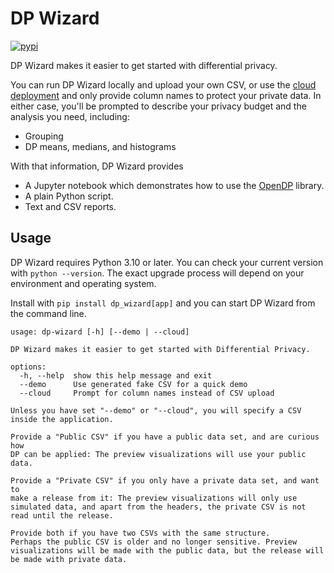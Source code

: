 # DP Wizard

[![pypi](https://img.shields.io/pypi/v/dp_wizard)](https://pypi.org/project/dp_wizard/)

DP Wizard makes it easier to get started with differential privacy.

You can run DP Wizard locally and upload your own CSV,
or use the [cloud deployment](https://mccalluc-dp-wizard.share.connect.posit.cloud/) and only provide column names to protect your private data.
In either case, you'll be prompted to describe your privacy budget and the analysis you need, including:

- Grouping
- DP means, medians, and histograms

With that information, DP Wizard provides

- A Jupyter notebook which demonstrates how to use the [OpenDP](https://docs.opendp.org/) library.
- A plain Python script.
- Text and CSV reports.

## Usage

DP Wizard requires Python 3.10 or later.
You can check your current version with `python --version`.
The exact upgrade process will depend on your environment and operating system.

Install with `pip install dp_wizard[app]` and you can start DP Wizard from the command line.

```
usage: dp-wizard [-h] [--demo | --cloud]

DP Wizard makes it easier to get started with Differential Privacy.

options:
  -h, --help  show this help message and exit
  --demo      Use generated fake CSV for a quick demo
  --cloud     Prompt for column names instead of CSV upload

Unless you have set "--demo" or "--cloud", you will specify a CSV
inside the application.

Provide a "Public CSV" if you have a public data set, and are curious how
DP can be applied: The preview visualizations will use your public data.

Provide a "Private CSV" if you only have a private data set, and want to
make a release from it: The preview visualizations will only use
simulated data, and apart from the headers, the private CSV is not
read until the release.

Provide both if you have two CSVs with the same structure.
Perhaps the public CSV is older and no longer sensitive. Preview
visualizations will be made with the public data, but the release will
be made with private data.
```
